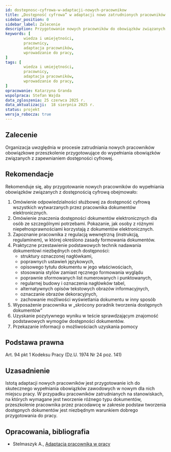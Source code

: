 ```yaml
---
id: dostepnosc-cyfrowa-w-adaptacji-nowych-pracownikow
title: „Dostępność cyfrowa” w adaptacji nowo zatrudnionych pracowników
sidebar_position: 0
sidebar_label: Zalecenie 
description: Przygotowanie nowych pracowników do obowiązków związanych z zapewnianiem dostępności
keywords: [
        wiedza i umiejętności,
		pracownicy,
		adaptacja pracowników,
		wprowadzanie do pracy,
]
tags: [
        wiedza i umiejętności,
		pracownicy,
		adaptacja pracowników,
		wprowadzanie do pracy,
]
opracowanie: Katarzyna Granda 
wspolpraca: Stefan Wajda
data_zgloszenia: 25 czerwca 2025 r.
data_aktualizacji:  18 sierpnia 2025 r.
status: projekt
wersja_robocza: true
---
```


## Zalecenie

Organizacja uwzględnia w procesie zatrudniania nowych pracowników obowiązkowe przeszkolenie przygotowujące do wypełniania obowiązków związanych z zapewnianiem dostępności cyfrowej.

## Rekomendacje

Rekomenduje się, aby przygotowanie nowych pracowników do wypełniania obowiązków związanych z dostępnością cyfrową obejmowało:

1. Omówienie odpowiedzialności służbowej za dostępność cyfrową wszystkich wytwarzanych przez pracownika dokumentów elektronicznych.
2. Omówienie znaczenia dostępności dokumentów elektronicznych dla osób ze szczególnymi potrzebami. Pokazanie, jak osoby z różnymi niepełnosprawnościami korzystają z dokumentów elektronicznych.
3. Zapoznanie pracownika z regulacją wewnętrzną (instrukcją, regulaminem), w której określono zasady formowania dokumentów.
4. Praktyczne przestawienie podstawowych technik nadawania dokumentowi niezbędnych cech dostępności:
    - struktury oznaczonej nagłówkami,
    - poprawnych ustawień językowych,
    - opisowego tytułu dokumentu w jego właściwościach,
    - stosowania stylów zamiast ręcznego formowania wyglądu
    - poprawnie sformowanych list numerowanych i punktowanych,
    - regularnej budowy i oznaczenia nagłówków tabel,
    - alternatywnych opisów tekstowych obrazów informacyjnych,
    - oznaczanie obrazów dekoracyjnych,
    - zachowanie możliwości wyświetlania dokumentu w inny sposób
5. Wyposażenie pracownika w „skrócony poradnik tworzenia dostępnych dokumentów”
6. Uzyskanie pozytywnego wyniku w teście sprawdzającym znajomość podstawowych wymogów dostępności dokumentów.
7. Przekazanie informacji o możliwościach uzyskania pomocy

## Podstawa prawna

Art. 94 pkt 1 Kodeksu Pracy (Dz.U. 1974 Nr 24 poz. 141)

## Uzasadnienie

Istotą adaptacji nowych pracowników jest przygotowanie ich do skutecznego wypełniania obowiązków zawodowych w nowym dla nich miejscu pracy. W przypadku pracowników zatrudnianych na stanowiskach, na których wymagane jest tworzenie różnego typu dokumentów, przeszkolenie pracownika przez pracodawcę w zakresie podstaw tworzenia dostępnych dokumentów jest niezbędnym warunkiem dobrego przygotowania do pracy.

## Opracowania, bibliografia

- Stelmaszyk A., [Adaptacja pracownika w pracy](https://gamfi.com/pl/blog/adaptacja-pracownika-w-pracy-etapy-uczestnicy-przyklady)
